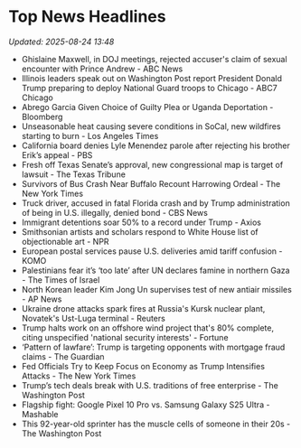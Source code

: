# Top News Headlines

_Updated: 2025-08-24 13:48_

- Ghislaine Maxwell, in DOJ meetings, rejected accuser's claim of sexual encounter with Prince Andrew - ABC News
- Illinois leaders speak out on Washington Post report President Donald Trump preparing to deploy National Guard troops to Chicago - ABC7 Chicago
- Abrego Garcia Given Choice of Guilty Plea or Uganda Deportation - Bloomberg
- Unseasonable heat causing severe conditions in SoCal, new wildfires starting to burn - Los Angeles Times
- California board denies Lyle Menendez parole after rejecting his brother Erik’s appeal - PBS
- Fresh off Texas Senate’s approval, new congressional map is target of lawsuit - The Texas Tribune
- Survivors of Bus Crash Near Buffalo Recount Harrowing Ordeal - The New York Times
- Truck driver, accused in fatal Florida crash and by Trump administration of being in U.S. illegally, denied bond - CBS News
- Immigrant detentions soar 50% to a record under Trump - Axios
- Smithsonian artists and scholars respond to White House list of objectionable art - NPR
- European postal services pause U.S. deliveries amid tariff confusion - KOMO
- Palestinians fear it’s ‘too late’ after UN declares famine in northern Gaza - The Times of Israel
- North Korean leader Kim Jong Un supervises test of new antiair missiles - AP News
- Ukraine drone attacks spark fires at Russia's Kursk nuclear plant, Novatek's Ust-Luga terminal - Reuters
- Trump halts work on an offshore wind project that's 80% complete, citing unspecified 'national security interests' - Fortune
- ‘Pattern of lawfare’: Trump is targeting opponents with mortgage fraud claims - The Guardian
- Fed Officials Try to Keep Focus on Economy as Trump Intensifies Attacks - The New York Times
- Trump’s tech deals break with U.S. traditions of free enterprise - The Washington Post
- Flagship fight: Google Pixel 10 Pro vs. Samsung Galaxy S25 Ultra - Mashable
- This 92-year-old sprinter has the muscle cells of someone in their 20s - The Washington Post